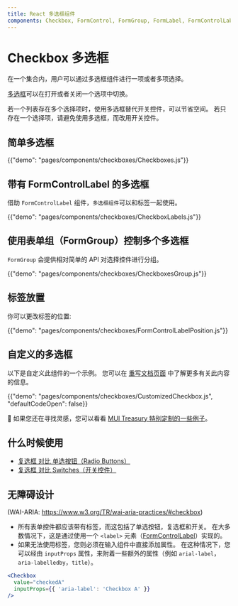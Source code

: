 ```yaml
---
title: React 多选框组件
components: Checkbox, FormControl, FormGroup, FormLabel, FormControlLabel
---
```


# Checkbox 多选框

<p class="description">在一个集合内，用户可以通过多选框组件进行一项或者多项选择。</p>

[多选框](https://material.io/design/components/selection-controls.html#checkboxes)可以在打开或者关闭一个选项中切换。

若一个列表存在多个选择项时，使用多选框替代开关控件，可以节省空间。 若只存在一个选择项，请避免使用多选框，而改用开关控件。

## 简单多选框

{{"demo": "pages/components/checkboxes/Checkboxes.js"}}

## 带有 FormControlLabel 的多选框

借助 `FormControlLabel` 组件，`多选框组件`可以和标签一起使用。 

{{"demo": "pages/components/checkboxes/CheckboxLabels.js"}}

## 使用表单组（FormGroup）控制多个多选框

`FormGroup` 会提供相对简单的 API 对选择控件进行分组。

{{"demo": "pages/components/checkboxes/CheckboxesGroup.js"}}

## 标签放置

你可以更改标签的位置:

{{"demo": "pages/components/checkboxes/FormControlLabelPosition.js"}}

## 自定义的多选框

以下是自定义此组件的一个示例。 您可以在 [重写文档页面](/customization/components/) 中了解更多有关此内容的信息。

{{"demo": "pages/components/checkboxes/CustomizedCheckbox.js", "defaultCodeOpen": false}}

🎨 如果您还在寻找灵感，您可以看看 [MUI Treasury 特别定制的一些例子](https://mui-treasury.com/styles/checkbox)。

## 什么时候使用

- [复选框 对比 单选按钮（Radio Buttons）](https://www.nngroup.com/articles/checkboxes-vs-radio-buttons/)
- [复选框 对比 Switches（开关控件）](https://uxplanet.org/checkbox-vs-toggle-switch-7fc6e83f10b8)

## 无障碍设计

(WAI-ARIA: https://www.w3.org/TR/wai-aria-practices/#checkbox)

- 所有表单控件都应该带有标签，而这包括了单选按钮，复选框和开关。 在大多数情况下，这是通过使用一个 `<label>` 元素（[FormControlLabel](/api/form-control-label/)）实现的。
- 如果无法使用标签，您则必须在输入组件中直接添加属性。 在这种情况下，您可以经由 `inputProps` 属性，来附着一些额外的属性（例如 `arial-label`，`aria-labelledby`，`title`）。

```jsx
<Checkbox
  value="checkedA"
  inputProps={{ 'aria-label': 'Checkbox A' }}
/>
```